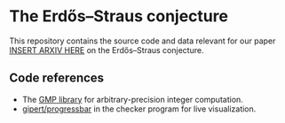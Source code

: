 # The Erdős–Straus conjecture
This repository contains the source code and data relevant for our paper [INSERT ARXIV HERE]() on the Erdős–Straus conjecture.
## Code references
- The [GMP library](https://gmplib.org/) for arbitrary-precision integer computation.
- [gipert/progressbar](https://github.com/gipert/progressbar) in the checker program for live visualization.
